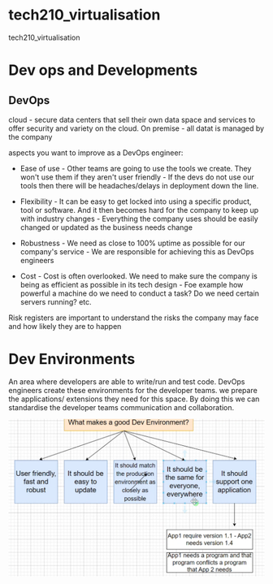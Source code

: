 # tech210_virtualisation
tech210_virtualisation

# Dev ops and Developments

## DevOps

cloud - secure data centers that sell their own data space and services to offer security and variety on the cloud.
On premise - all datat is managed by the company 

aspects you want to improve as a DevOps engineer:

- Ease of use - Other teams are going to use the tools we create. They won't use them if they aren't user friendly - If the devs do not use our tools then there will be headaches/delays in deployment down the line.

- Flexibility - It can be easy to get locked into using a specific product, tool or software. And it then becomes hard for the company to keep up with industry changes - Everything the company uses should be easily changed or updated as the business needs change

- Robustness - We need as close to 100% uptime as possible for our company's service - We are responsible for achieving this as DevOps engineers

- Cost - Cost is often overlooked. We need to make sure the company is being as efficient as possible in its tech design - Foe example how powerful a machine do we need to conduct a task? Do we need certain servers running? etc.

Risk registers are important to understand the risks the company may face and how likely they are to happen


# Dev Environments

An area where developers are able to write/run and test code. DevOps engineers create these environments for the developer teams. we prepare the applications/ extensions they need for this space. By doing this we can standardise the developer teams communication and collaboration.

![img.png](img.png)



